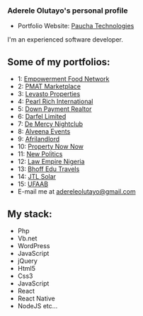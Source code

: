 ### Aderele Olutayo's personal profile
* Portfolio Website: [Paucha Technologies](https://paucha.com.ng/)

I'm an experienced software developer.

## Some of my portfolios:
* 1: [Empowerment Food Network](https://empowermentfoodnetwork.com/)
* 2: [PMAT Marketplace](http://pmatmarketplace.com/)
* 3: [Levasto Properties](https://levastoproperties.com/)
* 4: [Pearl Rich International](http://pearlrichinternational.org/)
* 5: [Down Payment Realtor](http://downpaymentrealtor.com/)
* 6: [Darfel Limited](https://darfellimited.com/)
* 7: [De Mercy Nightclub](http://demercyclub.com/)
* 8: [Alveena Events](https://alveenaevents.com/)
* 9: [Afrilandlord](https://afrilandlord.com/)
* 10: [Property Now Now](http://propertynownow.com/)
* 11: [New Politics](http://newpoliticsng.com/)
* 12: [Law Empire Nigeria](https://lawempirenigeria.com/)
* 13: [Bhoff Edu Travels](http://bhoffedutravels.com/)
* 14: [JTL Solar](https://jtlsolar.com/)
* 15: [UFAAB](http://ufaab.com/)
* E-mail me at adereleolutayo@gmail.com
## My stack:
* Php
* Vb.net
* WordPress
* JavaScript
* jQuery
* Html5
* Css3
* JavaScript
* React 
* React Native
* NodeJS
etc...
<!--
